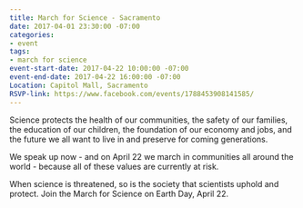 ```yaml
---
title: March for Science - Sacramento
date: 2017-04-01 23:30:00 -07:00
categories:
- event
tags:
- march for science
event-start-date: 2017-04-22 10:00:00 -07:00
event-end-date: 2017-04-22 16:00:00 -07:00
Location: Capitol Mall, Sacramento
RSVP-link: https://www.facebook.com/events/1788453908141585/
---
```


Science protects the health of our communities, the safety of our families, the education of our children, the foundation of our economy and jobs, and the future we all want to live in and preserve for coming generations. 

We speak up now - and on April 22 we march in communities all around the world - because all of these values are currently at risk.

​When science is threatened, so is the society that scientists uphold and protect. Join the March for Science on Earth Day, April 22.